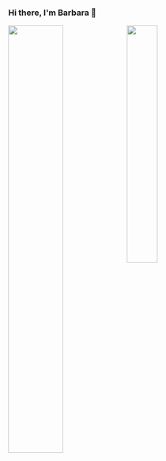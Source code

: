 ### Hi there, I'm Barbara 👋

<img align="left" width="47%" src="https://github-readme-stats.vercel.app/api?username=barbafebles&show_icons=true&theme=radical" />

<img align="left" width="35%" src="https://github-readme-stats.vercel.app/api/top-langs/?username=barbafebles&layout=compact"/>
